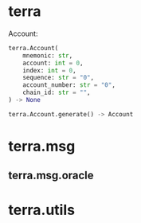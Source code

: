 # terra
Account:
```python
terra.Account(
    mnemonic: str,
    account: int = 0,
    index: int = 0,
    sequence: str = "0",
    account_number: str = "0",
    chain_id: str = "",
) -> None

terra.Account.generate() -> Account
```

# terra.msg

## terra.msg.oracle

# terra.utils
